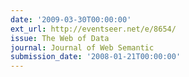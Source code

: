 ```yaml
---
date: '2009-03-30T00:00:00'
ext_url: http://eventseer.net/e/8654/
issue: The Web of Data
journal: Journal of Web Semantic
submission_date: '2008-01-21T00:00:00'
---
```

